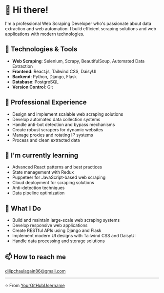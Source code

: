 # 👋 Hi there!

I'm a professional Web Scraping Developer who's passionate about data extraction and web automation. I build efficient scraping solutions and web applications with modern technologies.

## 🔧 Technologies & Tools

- **Web Scraping**: Selenium, Scrapy, BeautifulSoup, Automated Data Extraction
- **Frontend**: React.js, Tailwind CSS, DaisyUI
- **Backend**: Python, Django, Flask
- **Database**: PostgreSQL
- **Version Control**: Git

## 💼 Professional Experience

- Design and implement scalable web scraping solutions
- Develop automated data collection systems
- Handle anti-bot detection and bypass mechanisms
- Create robust scrapers for dynamic websites
- Manage proxies and rotating IP systems
- Process and clean extracted data

## 🌱 I'm currently learning

- Advanced React patterns and best practices
- State management with Redux
- Puppeteer for JavaScript-based web scraping
- Cloud deployment for scraping solutions
- Anti-detection techniques
- Data pipeline optimization

## 🚀 What I Do

- Build and maintain large-scale web scraping systems
- Develop responsive web applications
- Create RESTful APIs using Django and Flask
- Implement modern UI designs with Tailwind CSS and DaisyUI
- Handle data processing and storage solutions

## 📫 How to reach me

dilipchaulagain86@gmail.com


---
⭐️ From [YourGitHubUsername](https://github.com/I-am-Stone)
